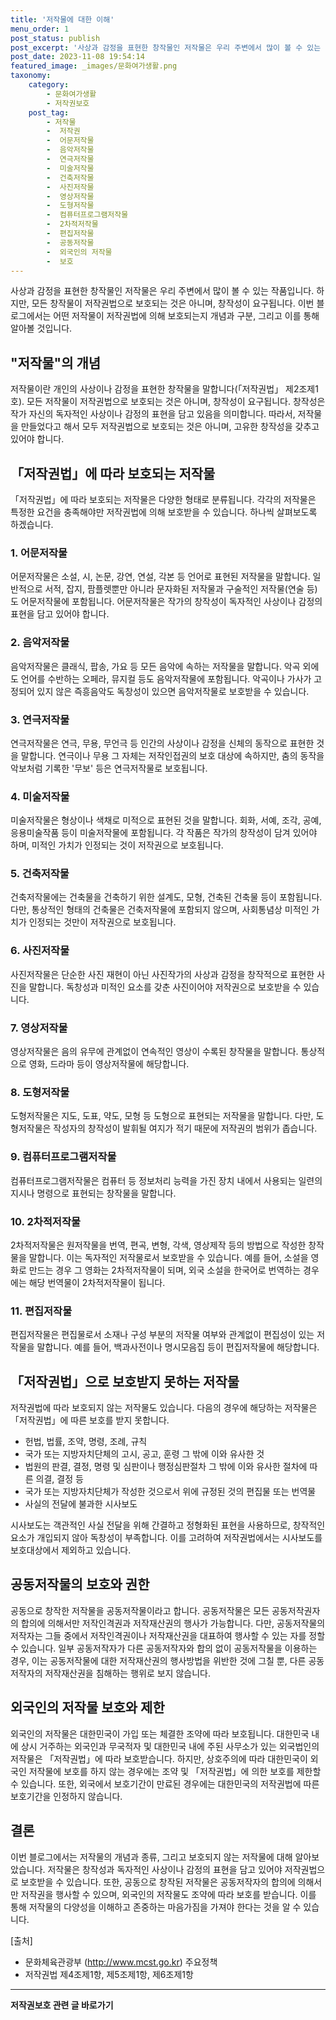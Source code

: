 ```yaml
---
title: '저작물에 대한 이해'
menu_order: 1
post_status: publish
post_excerpt: '사상과 감정을 표현한 창작물인 저작물은 우리 주변에서 많이 볼 수 있는 작품입니다. 하지만, 모든 창작물이 저작권법으로 보호되는 것은 아니며, 창작성이 요구됩니다. 이번 블로그에서는 어떤 저작물이 저작권법에 의해 보호되는지 개념과 구분, 그리고 이를 통해 알아볼 것입니다.'
post_date: 2023-11-08 19:54:14
featured_image: _images/문화여가생활.png
taxonomy:
    category:
        - 문화여가생활
        - 저작권보호
    post_tag:
        - 저작물
        -  저작권
        -  어문저작물
        -  음악저작물
        -  연극저작물
        -  미술저작물
        -  건축저작물
        -  사진저작물
        -  영상저작물
        -  도형저작물
        -  컴퓨터프로그램저작물
        -  2차적저작물
        -  편집저작물
        -  공동저작물
        -  외국인의 저작물
        -  보호
---
```



사상과 감정을 표현한 창작물인 저작물은 우리 주변에서 많이 볼 수 있는 작품입니다. 하지만, 모든 창작물이 저작권법으로 보호되는 것은 아니며, 창작성이 요구됩니다. 이번 블로그에서는 어떤 저작물이 저작권법에 의해 보호되는지 개념과 구분, 그리고 이를 통해 알아볼 것입니다.

## "저작물"의 개념

저작물이란 개인의 사상이나 감정을 표현한 창작물을 말합니다(「저작권법」 제2조제1호). 모든 저작물이 저작권법으로 보호되는 것은 아니며, 창작성이 요구됩니다. 창작성은 작가 자신의 독자적인 사상이나 감정의 표현을 담고 있음을 의미합니다. 따라서, 저작물을 만들었다고 해서 모두 저작권법으로 보호되는 것은 아니며, 고유한 창작성을 갖추고 있어야 합니다.

## 「저작권법」에 따라 보호되는 저작물

「저작권법」에 따라 보호되는 저작물은 다양한 형태로 분류됩니다. 각각의 저작물은 특정한 요건을 충족해야만 저작권법에 의해 보호받을 수 있습니다. 하나씩 살펴보도록 하겠습니다.

### 1. 어문저작물

어문저작물은 소설, 시, 논문, 강연, 연설, 각본 등 언어로 표현된 저작물을 말합니다. 일반적으로 서적, 잡지, 팜플렛뿐만 아니라 문자화된 저작물과 구술적인 저작물(연술 등)도 어문저작물에 포함됩니다. 어문저작물은 작가의 창작성이 독자적인 사상이나 감정의 표현을 담고 있어야 합니다.

### 2. 음악저작물

음악저작물은 클래식, 팝송, 가요 등 모든 음악에 속하는 저작물을 말합니다. 악곡 외에도 언어를 수반하는 오페라, 뮤지컬 등도 음악저작물에 포함됩니다. 악곡이나 가사가 고정되어 있지 않은 즉흥음악도 독창성이 있으면 음악저작물로 보호받을 수 있습니다.

### 3. 연극저작물

연극저작물은 연극, 무용, 무언극 등 인간의 사상이나 감정을 신체의 동작으로 표현한 것을 말합니다. 연극이나 무용 그 자체는 저작인접권의 보호 대상에 속하지만, 춤의 동작을 악보처럼 기록한 '무보' 등은 연극저작물로 보호됩니다.

### 4. 미술저작물

미술저작물은 형상이나 색채로 미적으로 표현된 것을 말합니다. 회화, 서예, 조각, 공예, 응용미술작품 등이 미술저작물에 포함됩니다. 각 작품은 작가의 창작성이 담겨 있어야 하며, 미적인 가치가 인정되는 것이 저작권으로 보호됩니다.

### 5. 건축저작물

건축저작물에는 건축물을 건축하기 위한 설계도, 모형, 건축된 건축물 등이 포함됩니다. 다만, 통상적인 형태의 건축물은 건축저작물에 포함되지 않으며, 사회통념상 미적인 가치가 인정되는 것만이 저작권으로 보호됩니다.

### 6. 사진저작물

사진저작물은 단순한 사진 재현이 아닌 사진작가의 사상과 감정을 창작적으로 표현한 사진을 말합니다. 독창성과 미적인 요소를 갖춘 사진이어야 저작권으로 보호받을 수 있습니다.

### 7. 영상저작물

영상저작물은 음의 유무에 관계없이 연속적인 영상이 수록된 창작물을 말합니다. 통상적으로 영화, 드라마 등이 영상저작물에 해당합니다.

### 8. 도형저작물

도형저작물은 지도, 도표, 약도, 모형 등 도형으로 표현되는 저작물을 말합니다. 다만, 도형저작물은 작성자의 창작성이 발휘될 여지가 적기 때문에 저작권의 범위가 좁습니다.

### 9. 컴퓨터프로그램저작물

컴퓨터프로그램저작물은 컴퓨터 등 정보처리 능력을 가진 장치 내에서 사용되는 일련의 지시나 명령으로 표현되는 창작물을 말합니다.

### 10. 2차적저작물

2차적저작물은 원저작물을 번역, 편곡, 변형, 각색, 영상제작 등의 방법으로 작성한 창작물을 말합니다. 이는 독자적인 저작물로서 보호받을 수 있습니다. 예를 들어, 소설을 영화로 만드는 경우 그 영화는 2차적저작물이 되며, 외국 소설을 한국어로 번역하는 경우에는 해당 번역물이 2차적저작물이 됩니다.

### 11. 편집저작물

편집저작물은 편집물로서 소재나 구성 부분의 저작물 여부와 관계없이 편집성이 있는 저작물을 말합니다. 예를 들어, 백과사전이나 명시모음집 등이 편집저작물에 해당합니다.

## 「저작권법」으로 보호받지 못하는 저작물

저작권법에 따라 보호되지 않는 저작물도 있습니다. 다음의 경우에 해당하는 저작물은 「저작권법」에 따른 보호를 받지 못합니다.

- 헌법, 법률, 조약, 명령, 조례, 규칙
- 국가 또는 지방자치단체의 고시, 공고, 훈령 그 밖에 이와 유사한 것
- 법원의 판결, 결정, 명령 및 심판이나 행정심판절차 그 밖에 이와 유사한 절차에 따른 의결, 결정 등
- 국가 또는 지방자치단체가 작성한 것으로서 위에 규정된 것의 편집물 또는 번역물
- 사실의 전달에 불과한 시사보도

시사보도는 객관적인 사실 전달을 위해 간결하고 정형화된 표현을 사용하므로, 창작적인 요소가 개입되지 않아 독창성이 부족합니다. 이를 고려하여 저작권법에서는 시사보도를 보호대상에서 제외하고 있습니다.

## 공동저작물의 보호와 권한

공동으로 창작한 저작물을 공동저작물이라고 합니다. 공동저작물은 모든 공동저작권자의 합의에 의해서만 저작인격권과 저작재산권의 행사가 가능합니다. 다만, 공동저작물의 저작자는 그들 중에서 저작인격권이나 저작재산권을 대표하여 행사할 수 있는 자를 정할 수 있습니다. 일부 공동저작자가 다른 공동저작자와 합의 없이 공동저작물을 이용하는 경우, 이는 공동저작물에 대한 저작재산권의 행사방법을 위반한 것에 그칠 뿐, 다른 공동저작자의 저작재산권을 침해하는 행위로 보지 않습니다.

## 외국인의 저작물 보호와 제한

외국인의 저작물은 대한민국이 가입 또는 체결한 조약에 따라 보호됩니다. 대한민국 내에 상시 거주하는 외국인과 무국적자 및 대한민국 내에 주된 사무소가 있는 외국법인의 저작물은 「저작권법」에 따라 보호받습니다. 하지만, 상호주의에 따라 대한민국이 외국인 저작물에 보호를 하지 않는 경우에는 조약 및 「저작권법」에 의한 보호를 제한할 수 있습니다. 또한, 외국에서 보호기간이 만료된 경우에는 대한민국의 저작권법에 따른 보호기간을 인정하지 않습니다.

## 결론

이번 블로그에서는 저작물의 개념과 종류, 그리고 보호되지 않는 저작물에 대해 알아보았습니다. 저작물은 창작성과 독자적인 사상이나 감정의 표현을 담고 있어야 저작권법으로 보호받을 수 있습니다. 또한, 공동으로 창작된 저작물은 공동저작자의 합의에 의해서만 저작권을 행사할 수 있으며, 외국인의 저작물도 조약에 따라 보호를 받습니다. 이를 통해 저작물의 다양성을 이해하고 존중하는 마음가짐을 가져야 한다는 것을 알 수 있습니다.

[출처]
- 문화체육관광부 (http://www.mcst.go.kr) 주요정책
- 저작권법 제4조제1항, 제5조제1항, 제6조제1항
<!-- wp:separator -->
<hr class="wp-block-separator has-alpha-channel-opacity"/>
<!-- /wp:separator -->

<!-- wp:group {"backgroundColor":"base","layout":{"type":"constrained"}} -->
<div class="wp-block-group has-base-background-color has-background"><!-- wp:paragraph {"align":"center","fontSize":"medium"} -->
<p class="has-text-align-center has-large-font-size"><strong>저작권보호 관련 글 바로가기</strong></p>
<!-- /wp:paragraph -->


<!-- wp:latest-posts
{"categories":[{"id":14799,"count":19,"description":"","link":"https://uknowlaw.com/category/%ec%a0%80%ec%9e%91%ea%b6%8c%eb%b3%b4%ed%98%b8/","name":"저작권보호","slug":"저작권보호","taxonomy":"category","parent":0,"meta":[],"_links":{"self":[{"href":"https://uknowlaw.com/wp-json/wp/v2/categories/14799"}],"collection":[{"href":"https://uknowlaw.com/wp-json/wp/v2/categories"}],"about":[{"href":"https://uknowlaw.com/wp-json/wp/v2/taxonomies/category"}],"wp:post_type":[{"href":"https://uknowlaw.com/wp-json/wp/v2/posts?categories=14799"}],"curies":[{"name":"wp","href":"https://api.w.org/{rel}","templated":true}]}}],"postsToShow":100,"excerptLength":28,"postLayout":"grid","columns":2,"featuredImageAlign":"left","featuredImageSizeSlug":"large","fontSize":"small"} /--></div>
<!-- /wp:group -->